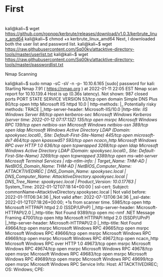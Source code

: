 # First 
#
kali@kali~$ wget https://github.com/ropnop/kerbrute/releases/download/v1.0.3/kerbrute_linux_amd64
kali@kali~$ chmod +x kerbrute_linux_amd64
Next, I downloaded both the user list and password list.
kali@kali~$ wget https://raw.githubusercontent.com/Sq00ky/attacktive-directory-tools/master/userlist.txt
kali@kali~$ wget https://raw.githubusercontent.com/Sq00ky/attacktive-directory-tools/master/passwordlist.txt

Nmap Scanning 

kali@kali~$ sudo nmap -sC -sV -n -p- 10.10.6.165
[sudo] password for kali: 
Starting Nmap 7.91 ( https://nmap.org ) at 2022-01-11 22:05 EST
Nmap scan report for 10.10.139.4
Host is up (0.36s latency).
Not shown: 987 closed ports
PORT     STATE SERVICE       VERSION
53/tcp open domain Simple DNS Plus
80/tcp open http Microsoft IIS httpd 10.0
| http-methods: 
|_ Potentially risky methods: TRACE
|_http-server-header: Microsoft-IIS/10.0
|_http-title: IIS Windows Server
88/tcp open kerberos-sec Microsoft Windows Kerberos (server time: 2022-01-12 07:17:13Z)
135/tcp open msrpc Microsoft Windows RPC
139/tcp open netbios-ssn Microsoft Windows netbios-ssn
389/tcp open ldap Microsoft Windows Active Directory LDAP (Domain: spookysec.local0., Site: Default-First-Site-Name)
445/tcp open microsoft-ds?
464/tcp open kpasswd5?
593/tcp open ncacn_http Microsoft Windows RPC over HTTP 1.0
636/tcp open tcpwrapped
3268/tcp open ldap Microsoft Windows Active Directory LDAP (Domain: spookysec.local0., Site: Default-First-Site-Name)
3269/tcp open tcpwrapped
3389/tcp open ms-wbt-server Microsoft Terminal Services
| rdp-ntlm-info: 
| Target_Name: THM-AD
| NetBIOS_Domain_Name: THM-AD
| NetBIOS_Computer_Name: ATTACKTIVEDIREC
| DNS_Domain_Name: spookysec.local
| DNS_Computer_Name: AttacktiveDirectory.spookysec.local
| DNS_Tree_Name: spookysec.local
| Product_Version: 10.0.17763
|_ System_Time: 2022-01-12T07:18:14+00:00
| ssl-cert: Subject: commonName=AttacktiveDirectory.spookysec.local
| Not valid before: 2022-01-11T06:34:36
|_Not valid after: 2022-07-13T06:34:36
|_ssl-date: 2022-01-12T07:18:26+00:00; +1s from scanner time.
5985/tcp open http Microsoft HTTPAPI httpd 2.0 (SSDP/UPnP)
|_http-server-header: Microsoft-HTTPAPI/2.0
|_http-title: Not Found
9389/tcp open mc-nmf .NET Message Framing
47001/tcp open http Microsoft HTTPAPI httpd 2.0 (SSDP/UPnP)
|_http-server-header: Microsoft-HTTPAPI/2.0
|_http-title: Not Found
49664/tcp open msrpc Microsoft Windows RPC
49665/tcp open msrpc Microsoft Windows RPC
49666/tcp open msrpc Microsoft Windows RPC
49669/tcp open msrpc Microsoft Windows RPC
49672/tcp open ncacn_http Microsoft Windows RPC over HTTP 1.0
49673/tcp open msrpc Microsoft Windows RPC
49674/tcp open msrpc Microsoft Windows RPC
49678/tcp open msrpc Microsoft Windows RPC
49683/tcp open msrpc Microsoft Windows RPC
49689/tcp open msrpc Microsoft Windows RPC
49699/tcp open msrpc Microsoft Windows RPC
Service Info: Host: ATTACKTIVEDIREC; OS: Windows; CPE: 
